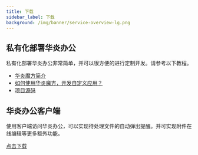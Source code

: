 ```yaml
---
title: 下载
sidebar_label: 下载
background: /img/banner/service-overview-lg.png
---
```


## 私有化部署华炎办公

私有化部署华炎办公非常简单，并可以很方便的进行定制开发。请参考以下教程。

- <a href="/platform/" target="_blank">华炎魔方简介</a>
- <a href="/developer/" target="_blank">如何使用华炎魔方，开发自定义应用？</a>
- <a href="https://github.com/steedos/steedos-project-oa" target="_blank">项目源码</a>

## 华炎办公客户端

使用客户端访问华炎办公，可以实现待处理文件的自动弹出提醒。并可实现附件在线编辑等更多额外功能。

<a class="bg-blue-700 text-white px-5 py-3 font-semibold rounded hover:bg-blue-800 hover:text-white ml-3" href="/help/download" target="_blank">
点击下载
</a>
